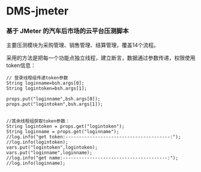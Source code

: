 # DMS-jmeter
### 基于 JMeter 的汽车后市场的云平台压测脚本
主要压测模块为采购管理、销售管理、结算管理，覆盖14个流程。

采用的方法是把每一个功能点独立线程，建立断言，数据通过参数传递，权限使用token信息：

```
// 登录线程组传递token参数
String loginname=bsh.args[0];
String logintoken=bsh.args[1];

props.put("loginname",bsh.args[0]);
props.put("logintoken",bsh.args[1]);


//其余线程组获取token参数：
String logintoken = props.get("logintoken");
String loginname = props.get("loginname");
//log.info("get token:---------------------------------------:");
//log.info(logintoken);
vars.put("logintoken",logintoken);
vars.put("loginname",loginname);
//log.info("get name:---------------------------------------:");
//log.info(loginname);
```